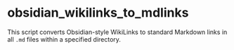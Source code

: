 # obsidian_wikilinks_to_mdlinks
This script converts Obsidian-style WikiLinks to standard Markdown links in all `.md` files within a specified directory.
